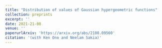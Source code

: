 ```yaml
---
title: "Distribution of values of Gaussian hypergeometric functions"
collection: preprints
excerpt: ''
date: 2021-21-08
venue: ''
paperurlArxiv: 'https://arxiv.org/abs/2108.09560'
citation: '(with Ken Ono and Neelam Sakia)'
---
```


